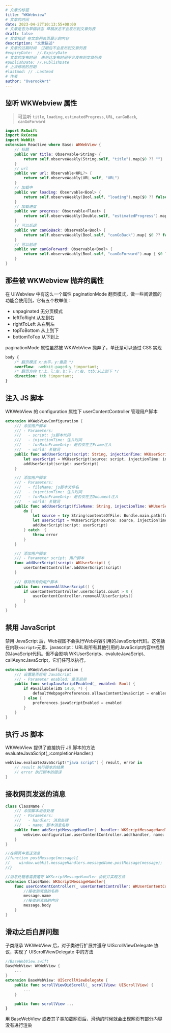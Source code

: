 ```yaml
---
# 文章的标题
title: "WKWebview"
# 文章的时间
date: 2023-04-27T10:13:55+08:00
# 文章是否为草稿状态 草稿状态不会发布到文章列表
draft: false
# 文章描述 在文章列表页展示的内容
description: "文章描述"
# 文章的过期时间  过期后不会发布到文章列表
#expiryDate:  //.ExpiryDate
# 文章的发布时间  未到达发布时间不会发布到文章列表
#publishDate: //.PublishDate
# 上次修改的日期
#lastmod: // .Lastmod
# 作者
author: "OverookArt"
---
```


## 监听 WKWebview 属性  

> 可监听 `title`, `loading`, `estimatedProgress`, `URL`, `canGoBack`, `canGoForward`  

``` Swift
import RxSwift
import RxCocoa
import WebKit
extension Reactive where Base: WKWebView {
    // 标题
    public var title: Observable<String> {
        return self.observeWeakly(String.self, "title").map{$0 ?? ""}
    }
    // url
    public var url: Observable<URL?> {
        return self.observeWeakly(URL.self, "URL")
    }
    // 加载中
    public var loading: Observable<Bool> {
        return self.observeWeakly(Bool.self, "loading").map{$0 ?? false}
    }
    // 加载进度   
    public var progress: Observable<Float> {
        return self.observeWeakly(Double.self, "estimatedProgress").map { Float($0 ?? 0.0) }
    }
    // 可以后退       
    public var canGoBack: Observable<Bool> {
        return self.observeWeakly(Bool.self, "canGoBack").map{ $0 ?? false}
    }
    // 可以前进    
    public var canGoForward: Observable<Bool> {
        return self.observeWeakly(Bool.self, "canGoForward").map { $0 ?? false }
    }
}

```  

## 那些被 WKWebview 抛弃的属性  

在 UIWebview 中有这么一个属性 paginationMode 翻页模式，做一些阅读器的功能会使用到，它有五个枚举值：

* unpaginated 无分页模式
* leftToRight 从左到右
* rightToLeft 从右到左
* topToBottom 从上到下
* bottomToTop 从下到上
  
paginationMode 属性虽然被 WKWebView 抛弃了，单还是可以通过 CSS 实现

``` css
body {
    /* 翻页模式 x:水平，y:垂直 */
    overflow: -webkit-paged-y !important;
    /* 翻页方向 t:上，l:左，b:下，r:右, ttb:从上到下 */
    direction: ttb !important;
}
```

## 注入 JS 脚本  

WKWebView 的 configuration 属性下 userContentController 管理用户脚本  

``` Swift
extension WKWebViewConfiguration {
    /// 添加用户脚本
    /// - Parameters:
    ///   - script: js脚本代码
    ///   - injectionTime: 注入时间
    ///   - forMainFrameOnly: 是否仅在主Frame注入
    ///   - world: 关键词
    public func addUserScript(script: String, injectionTime: WKUserScriptInjectionTime, forMainFrameOnly: Bool, world: String? = nil) {
        let userScript = WKUserScript(source: script, injectionTime: injectionTime, forMainFrameOnly: forMainFrameOnly)
        addUserScript(script: userScript)
    }

    /// 添加用户脚本
    /// - Parameters:
    ///   - fileName: js脚本文件名
    ///   - injectionTime: 注入时间
    ///   - forMainFrameOnly: 是否仅在主Document注入
    ///   - world: 关键词
    public func addUserScript(fileName: String, injectionTime: WKUserScriptInjectionTime, forMainFrameOnly: Bool, world: String? = nil) throws {
        do {
            let source = try String(contentsOfFile: Bundle.main.path(forResource: fileName, ofType: "js") ?? "", encoding: .utf8)
            let userScript = WKUserScript(source: source, injectionTime: injectionTime, forMainFrameOnly: forMainFrameOnly)
            addUserScript(script: userScript)
        } catch  {
            throw error
        }
    }

    /// 添加用户脚本
    /// - Parameter script: 用户脚本
    func addUserScript(script: WKUserScript) {
        userContentController.addUserScript(script)
    }
    
    /// 移除所有的用户脚本
    public func removeAllUserScript() {
        if userContentController.userScripts.count > 0 {
            userContentController.removeAllUserScripts()
        }
    }
}

```

## 禁用 JavaScript 

禁用 JavaScript 后，Web视图不会执行Web内容引用的JavaScript代码。这包括在内联`<script>`元素、javascript：URL和所有其他引用的JavaScript内容中找到的JavaScript代码。但不会影响 WKUserScripts、evaluteJavaScript、callAsyncJavaScript，它们任可以执行。

``` Swift
extension WKWebViewConfiguration {
    /// 设置是否启用 JavaScript
    /// - Parameter enabled: 是否启用 
    public func setupJavaScriptEnabled(_ enabled: Bool) {
        if #available(iOS 14.0, *) {
            defaultWebpagePreferences.allowsContentJavaScript = enabled
        } else {
            preferences.javaScriptEnabled = enabled
        }
    }
}

```

## 执行 JS 脚本  

WKWebView 提供了直接执行 JS 脚本的方法 evaluateJavaScript(_:completionHandler:)

``` Swift
webView.evaluateJavaScript("java script") { result, error in
    // result 执行脚本的结果
    // error 执行脚本的错误       
}
```

## 接收网页发送的消息  

``` Swift
class ClassName {
    /// 添加脚本消息处理
    /// - Parameters:
    ///   - handler: 消息处理
    ///   - name: 脚本消息名称
    public func addScriptMessageHandler(_ handler: WKScriptMessageHandler, name: String) {
        webview.configuration.userContentController.add(handler, name: name)
    }
}

//在网页中发送消息
//function postMessage(message){
//    window.webkit.messageHandlers.messageName.postMessage(message);
//}

//消息处理者需要遵守 WKScriptMessageHandler 协议并实现方法
extension ClassName: WKScriptMessageHandler{
    func userContentController(_ userContentController: WKUserContentController, didReceive message: WKScriptMessage) {
        //接收到消息的名称
        message.name
        //接收到消息的内容
        message.body
    }
}


```

## 滑动之后白屏问题  

子类继承 WKWebView 后，对子类进行扩展并遵守 UIScrollViewDelegate 协议，实现了 UIScrollViewDelegate 中的方法  

``` Swift
//BaseWebView.swift
BaseWebView: WKWebView {
    ...
}
extension BaseWebView: UIScrollViewDelegate {
    public func scrollViewDidScroll(_ scrollView: UIScrollView) {
        ...
    }

    public func scrollView ...
}
```

用 BaseWebView 或者其子类加载网页后，滑动的时候就会出现网页有部分内容没有进行渲染  